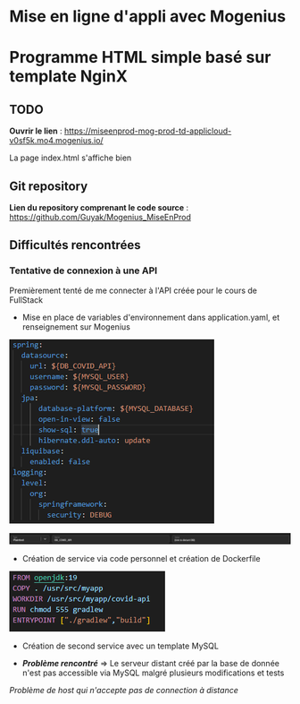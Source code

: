 # Mise en ligne d'appli avec Mogenius
# Programme HTML simple basé sur template NginX

## TODO
**Ouvrir le lien** : https://miseenprod-mog-prod-td-applicloud-v0sf5k.mo4.mogenius.io/

La page index.html s'affiche bien

## Git repository
**Lien du repository comprenant le code source** : https://github.com/Guyak/Mogenius_MiseEnProd

## Difficultés rencontrées
### Tentative de connexion à une API
Premièrement tenté de me connecter à l'API créée pour le cours de FullStack

* Mise en place de variables d'environnement dans application.yaml, et renseignement sur Mogenius

![Sreenshot YAML](./images/yaml.PNG)

![Sreenshot Mogenius](./images/Mogenius_EV.PNG)

* Création de service via code personnel et création de Dockerfile

![Sreenshot Dockerfile](./images/dockerfile.PNG)

* Création de second service avec un template MySQL

* ***Problème rencontré*** => Le serveur distant créé par la base de donnée n'est pas accessible via MySQL malgré plusieurs modifications et tests

*Problème de host qui n'accepte pas de connection à distance*
